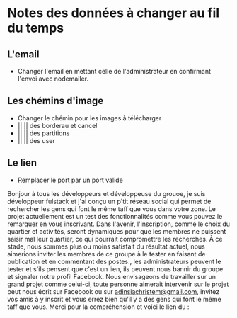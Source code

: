 # Notes des données à changer au fil du temps

## L'email

- Changer l'email en mettant celle de l'administrateur en confirmant l'envoi avec nodemailer.

## Les chémins d'image

- Changer le chémin pour les images à télécharger
- || || des borderau et cancel
- || || des partitions
- || || des user

## Le lien

- Remplacer le port par un port valide

Bonjour à tous les développeurs et développeuse du grouoe, je suis développeur fulstack et j'ai conçu un p'tit réseau social qui permet de rechercher les gens qui font le même taff que vous dans votre zone. Le projet actuellement est un test des fonctionnalités comme vous pouvez le remarquer en vous inscrivant. Dans l'avenir, l'inscription, comme le choix du quartier et activités, seront dynamiques pour que les membres ne puissent saisir mal leur quartier, ce qui pourrait compromettre les recherches. À ce stade, nous sommes plus ou moins satisfait du résultat actuel, nous aimerions inviter les membres de ce groupe à le tester en faisant de publication et en commentant des postes., les administrateurs peuvent le tester et s'ils pensent que c'est un lien, ils peuvent nous bannir du groupe et signaler notre profil Facebook. Nous envisageons de travailler sur un grand projet comme celui-ci, toute personne aimerait intervenir sur le projet peut nous écrit sur Facebook ou sur adinsiachristem@gmail.com, invitez vos amis à y inscrit et vous errez bien qu'il y a des gens qui font le même taff que vous. Merci pour la compréhension et voici le lien du :
